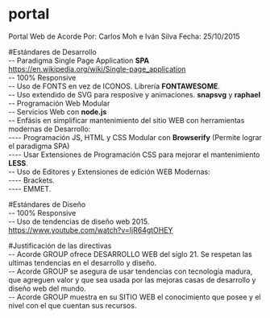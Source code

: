 # portal
Portal Web de Acorde
Por: Carlos Moh e Iván Silva
Fecha: 25/10/2015

#Estándares de Desarrollo
<br/>-- Paradigma Single Page Application <strong>SPA</strong> https://en.wikipedia.org/wiki/Single-page_application
<br/>-- 100% Responsive
<br/>-- Uso de FONTS en vez de ICONOS. Librería <strong>FONTAWESOME</strong>.
<br/>-- Uso extendido de SVG para resposive y animaciones. <strong>snapsvg</strong> y <strong>raphael</strong>
<br/>-- Programación Web Modular
<br/>-- Servicios Web con <strong>node.js</strong>
<br/>-- Enfásis en simplificar mantenimiento del sitio WEB con herramientas modernas de Desarrollo:
	<br/>---- Programación JS, HTML y CSS Modular con <strong>Browserify</strong> (Permite lograr el paradigma SPA)
	<br/>---- Usar Extensiones de Programación CSS para mejorar el mantenimiento <strong>LESS</strong>.
<br/>-- Uso de Editores y Extensiones de edición WEB Modernas:
	<br/>---- Brackets.
	<br/>---- EMMET.
	
#Estándares de Diseño
<br/>-- 100% Responsive
<br/>-- Uso de tendencias de diseño web 2015. https://www.youtube.com/watch?v=IjR64gtOHEY
	
#Justificación de las directivas
<br/>-- Acorde GROUP ofrece DESARROLLO WEB del siglo 21. Se respetan las ultimas tendencias en el desarrollo y diseño.
<br/>-- Acorde GROUP se asegura de usar tendencias con tecnología madura, que agreguen valor y que sea usada por las mejoras casas de desarrollo y diseño web del mundo.
<br/>-- Acorde GROUP muestra en su SITIO WEB el conocimiento que posee y el nivel con el que cuentan sus recursos.
